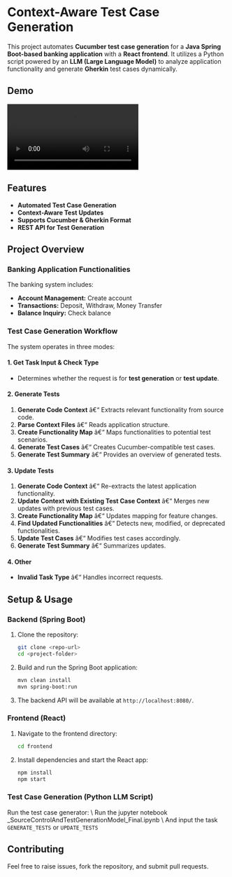 # Context-Aware Test Case Generation

This project automates **Cucumber test case generation** for a **Java Spring Boot-based banking application** with a **React frontend**. It utilizes a Python script powered by an **LLM (Large Language Model)** to analyze application functionality and generate **Gherkin** test cases dynamically.

## Demo
![Demo](./artifacts/demo/GenerateTests.mp4)

## Features

- **Automated Test Case Generation**
- **Context-Aware Test Updates**
- **Supports Cucumber & Gherkin Format**
- **REST API for Test Generation**

## Project Overview

### Banking Application Functionalities

The banking system includes:

- **Account Management:** Create account
- **Transactions:** Deposit, Withdraw, Money Transfer
- **Balance Inquiry:** Check balance

### Test Case Generation Workflow

The system operates in three modes:

#### 1. Get Task Input & Check Type
- Determines whether the request is for **test generation** or **test update**.

#### 2. Generate Tests
1. **Generate Code Context** â€“ Extracts relevant functionality from source code.
2. **Parse Context Files** â€“ Reads application structure.
3. **Create Functionality Map** â€“ Maps functionalities to potential test scenarios.
4. **Generate Test Cases** â€“ Creates Cucumber-compatible test cases.
5. **Generate Test Summary** â€“ Provides an overview of generated tests.

#### 3. Update Tests
1. **Generate Code Context** â€“ Re-extracts the latest application functionality.
2. **Update Context with Existing Test Case Context** â€“ Merges new updates with previous test cases.
3. **Create Functionality Map** â€“ Updates mapping for feature changes.
4. **Find Updated Functionalities** â€“ Detects new, modified, or deprecated functionalities.
5. **Update Test Cases** â€“ Modifies test cases accordingly.
6. **Generate Test Summary** â€“ Summarizes updates.

#### 4. Other
- **Invalid Task Type** â€“ Handles incorrect requests.

## Setup & Usage

### Backend (Spring Boot)

1. Clone the repository:
   ```sh
   git clone <repo-url>
   cd <project-folder>
   ```
2. Build and run the Spring Boot application:
   ```sh
   mvn clean install  
   mvn spring-boot:run  
   ```
3. The backend API will be available at `http://localhost:8080/`.

### Frontend (React)

1. Navigate to the frontend directory:
   ```sh
   cd frontend  
   ```
2. Install dependencies and start the React app:
   ```sh
   npm install  
   npm start  
   ```

### Test Case Generation (Python LLM Script)

Run the test case generator: \\
Run the jupyter notebook _SourceControlAndTestGenerationModel_Final.ipynb \\
And input the task `GENERATE_TESTS` or `UPDATE_TESTS`

## Contributing

Feel free to raise issues, fork the repository, and submit pull requests.
